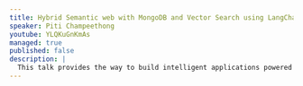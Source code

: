 ```yaml
---
title: Hybrid Semantic web with MongoDB and Vector Search using LangChain.js and Phi-3
speaker: Piti Champeethong
youtube: YLQKuGnKmAs
managed: true
published: false
description: |
  This talk provides the way to build intelligent applications powered by semantic search and GenAI over any type of data using a full-featured vector database, LLM framework, and open small language models with low-cost development. For the frontend site, I will use Vercel using Vue.js. For the backend site, I will use Node.js for MongoDB API and Ollama API. The agenda is described below. - Preparing local environments - Ollama with Phi-3-mini - Cloudflare Tunnel - MongoDB Atlas and Atlas Vector Search using Podman - Integrate MongoDB and Ollama using Ollama JavaScript library - Hybrid Semantic search with Reciprocal Rank Fusion (RRF) - Deploying GenAI web application with a low-cost budget to Vercel (Vue.js) and MongoDB App Services (Node.js) - Key takeaways and challenges.
---
```

